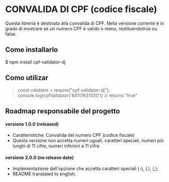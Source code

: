 # CONVALIDA DI CPF (codice fiscale)
Questa libreria è destinata alla convalida di CPF. Nella versione corrente è in grado di mostrare se un numero CPF è valido o meno, restituendotrue ou false.

## Come installarlo

$  npm install cpf-validator-dj

## Como utilizar

> const validator = require("cpf-validator-dj");
> console.log(cpfValidator('84117631020'))
> // returns "true"

##  Roadmap responsabile del progetto

#### versione 1.0.0 (released)

-  Caratteristiche: Convalida del numero CPF (codice fiscale)
-  Questa versione non accetta numeri uguali, caratteri speciali, numeri più lunghi di 11 cifre, numeri inferiori a 11 cifre.

#### versione 2.0.0 (no release date)

- Implementazione dell'opzione che accetta caratteri speciali (-), (.), (,);
- README translated to english.


